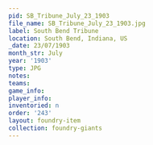 ```yaml
---
pid: SB_Tribune_July_23_1903
file_name: SB_Tribune_July_23_1903.jpg
label: South Bend Tribune
location: South Bend, Indiana, US
_date: 23/07/1903
month_str: July
year: '1903'
type: JPG
notes: 
teams: 
game_info: 
player_info: 
inventoried: n
order: '243'
layout: foundry-item
collection: foundry-giants
---
```


